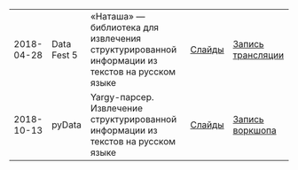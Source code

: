 <table>
<tr>
<td>
2018-04-28
</td>
<td>
Data Fest 5
</td>
<td>
«Наташа» — библиотека для извлечения структурированной информации из текстов на русском языке
</td>
<td>
<a href="https://github.com/natasha/natasha-talks/blob/master/2018-04-28_datafest5.pdf">Слайды</a>
</td>
<td>
<a href="https://www.youtube.com/watch?v=3Lxb-DqPtv4&t=300s">Запись трансляции</a>
</td>
</tr>

<tr>
<td>
2018-10-13
</td>
<td>
pyData
</td>
<td>
Yargy-парсер. Извлечение структурированной информации из текстов на русском языке
</td>
<td>
<a href="https://github.com/natasha/natasha-talks/blob/master/2018-10-13_pydata.pdf">Слайды</a>
</td>
<td>
<a href="https://www.youtube.com/watch?v=NQxzx0qYgK8">Запись воркшопа</a>
</td>
</tr>
</table>
